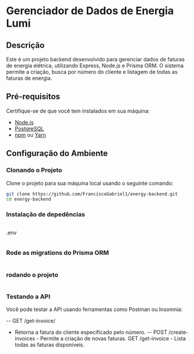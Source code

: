 # Gerenciador de Dados de Energia Lumi

## Descrição

Este é um projeto backend desenvolvido para gerenciar dados de faturas de energia elétrica, utilizando Express, Node.js e Prisma ORM. O sistema permite a criação, busca por número do cliente e listagem de todas as faturas de energia.

## Pré-requisitos

Certifique-se de que você tem instalados em sua máquina:
- [Node.js](https://nodejs.org/en/download/)
- [PostgreSQL](https://www.postgresql.org/download/)
- [npm](https://npmjs.com/) ou [Yarn](https://yarnpkg.com/)

## Configuração do Ambiente

### Clonando o Projeto

Clone o projeto para sua máquina local usando o seguinte comando:

```bash
git clone https://github.com/FranciscoGabriel1/energy-backend.git
cd energy-backend

```
### Instalação de depedências

```npm install
```
.env
```DATABASE_URL="postgresql://<usuario>:<senha>@localhost:5432/lumi_energy_db?schema=public"
```

### Rode as migrations do Prisma ORM
```npx prisma migrate dev
```

### rodando o projeto

```npm start
``` 

### Testando a API
Você pode testar a API usando ferramentas como Postman ou Insomnia:

-- GET /get-invoice/
- Retorna a fatura do cliente especificado pelo número.
-- POST /create-invoices - Permite a criação de novas faturas.
GET /get-invoice - Lista todas as faturas disponíveis.